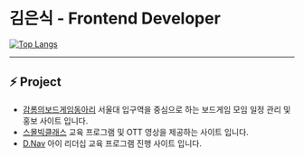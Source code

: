 # 김은식 - Frontend Developer
  
[![Top Langs](https://github-readme-stats.vercel.app/api/top-langs/?username=gamrom&layout=compact&show_icons=true&theme=cobalt&count_private=true&hide=python,ruby)](https://github.com/anuraghazra/github-readme-stats)

---
  
## ⚡ Project</bold>

- [감롬의보드게임동아리](https://www.gambodong.com) 서울대 입구역을 중심으로 하는 보드게임 모임 일정 관리 및 홍보 사이트 입니다.
- [스몰빅클래스](https://smallbigclass.com/) 교육 프로그램 및 OTT 영상을 제공하는 사이트 입니다.
- [D.Nav](https://class.dnav.co.kr) 아이 리더십 교육 프로그램 진행 사이트 입니다.



